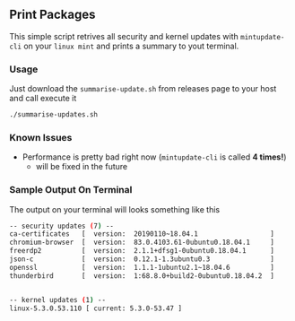 ## Print Packages

This simple script retrives all security and kernel updates with `mintupdate-cli` on your `linux mint` and prints a
summary to yout terminal.

### Usage

Just download the `summarise-update.sh` from releases page to your host and call execute it
```bash
./summarise-updates.sh
```

### Known Issues

- Performance is pretty bad right now (`mintupdate-cli` is called **4 times!**)
    - will be fixed in the future

### Sample Output On Terminal

The output on your terminal will looks something like this

```bash
-- security updates (7) --
ca-certificates   [  version:  20190110~18.04.1                  ]
chromium-browser  [  version:  83.0.4103.61-0ubuntu0.18.04.1     ]
freerdp2          [  version:  2.1.1+dfsg1-0ubuntu0.18.04.1      ]
json-c            [  version:  0.12.1-1.3ubuntu0.3               ]
openssl           [  version:  1.1.1-1ubuntu2.1~18.04.6          ]
thunderbird       [  version:  1:68.8.0+build2-0ubuntu0.18.04.2  ]


-- kernel updates (1) --
linux-5.3.0.53.110 [ current: 5.3.0-53.47 ]
```
